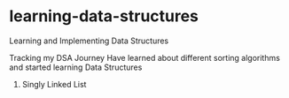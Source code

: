 # learning-data-structures
Learning and Implementing Data Structures

Tracking my DSA Journey
Have learned about different sorting algorithms and started learning Data Structures
1) Singly Linked List
